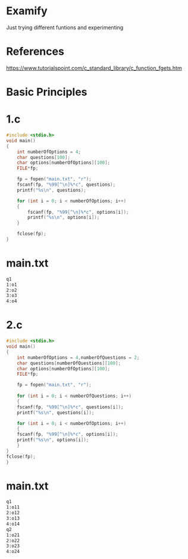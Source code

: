 # Examify
Just trying different funtions and experimenting
# References
https://www.tutorialspoint.com/c_standard_library/c_function_fgets.htm
# Basic Principles
# 1.c
```c
#include <stdio.h>
void main()
{
    int numberOfOptions = 4;
    char questions[100];
    char options[numberOfOptions][100];
    FILE*fp;

    fp = fopen("main.txt", "r");
    fscanf(fp, "%99[^\n]%*c", questions); 
    printf("%s\n", questions);

    for (int i = 0; i < numberOfOptions; i++) 
    {
        fscanf(fp, "%99[^\n]%*c", options[i]); 
        printf("%s\n", options[i]);
    }

    fclose(fp);
}
```
# main.txt
```txt
q1
1:o1
2:o2
3:o3
4:o4
```
# 2.c
```c
#include <stdio.h>
void main()
{
    int numberOfOptions = 4,numberOfQuestions = 2;
    char questions[numberOfQuestions][100];
    char options[numberOfOptions][100];
    FILE*fp;

    fp = fopen("main.txt", "r");
        
    for (int i = 0; i < numberOfQuestions; i++) 
    {
    fscanf(fp, "%99[^\n]%*c", questions[i]); 
    printf("%s\n", questions[i]);

    for (int i = 0; i < numberOfOptions; i++) 
    {
    fscanf(fp, "%99[^\n]%*c", options[i]); 
    printf("%s\n", options[i]);
    }
}
fclose(fp);
}
```
# main.txt
```txt
q1
1:o11
2:o12
3:o13
4:o14
q2
1:o21
2:o22
3:o23
4:o24
```
